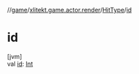 //[game](../../../index.md)/[xlitekt.game.actor.render](../index.md)/[HitType](index.md)/[id](id.md)

# id

[jvm]\
val [id](id.md): [Int](https://kotlinlang.org/api/latest/jvm/stdlib/kotlin/-int/index.html)
